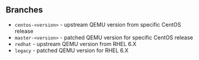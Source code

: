 ## Branches

* `centos-<version>` - upstream QEMU version from specific CentOS release
* `master-<version>` - patched QEMU version for specific CentOS release
* `redhat` - upstream QEMU version from RHEL 6.X
* `legacy` - patched QEMU version for RHEL 6.X
